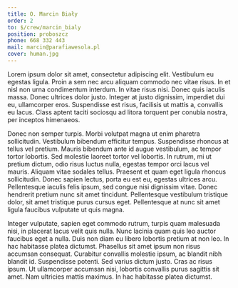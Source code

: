 ```yaml
---
title: O. Marcin Biały
order: 2
to: $/crew/marcin_bialy
position: proboszcz
phone: 668 332 443
mail: marcin@parafiawesola.pl
cover: human.jpg
---
```


Lorem ipsum dolor sit amet, consectetur adipiscing elit. Vestibulum eu egestas ligula. Proin a sem nec arcu aliquam commodo nec vitae risus. In et nisl non urna condimentum interdum. In vitae risus nisi. Donec quis iaculis massa. Donec ultrices dolor justo. Integer at justo dignissim, imperdiet dui eu, ullamcorper eros. Suspendisse est risus, facilisis ut mattis a, convallis eu lacus. Class aptent taciti sociosqu ad litora torquent per conubia nostra, per inceptos himenaeos.

Donec non semper turpis. Morbi volutpat magna ut enim pharetra sollicitudin. Vestibulum bibendum efficitur tempus. Suspendisse rhoncus at tellus vel pretium. Mauris bibendum ante id augue vestibulum, ac tempor tortor lobortis. Sed molestie laoreet tortor vel lobortis. In rutrum, mi ut pretium dictum, odio risus luctus nulla, egestas tempor orci lacus vel mauris. Aliquam vitae sodales tellus. Praesent et quam eget ligula rhoncus sollicitudin. Donec sapien lectus, porta eu est eu, egestas ultrices arcu. Pellentesque iaculis felis ipsum, sed congue nisi dignissim vitae. Donec hendrerit pretium nunc sit amet tincidunt. Pellentesque vestibulum tristique dolor, sit amet tristique purus cursus eget. Pellentesque at nunc sit amet ligula faucibus vulputate ut quis magna.

Integer vulputate, sapien eget commodo rutrum, turpis quam malesuada nisi, in placerat lacus velit quis nulla. Nunc lacinia quam quis leo auctor faucibus eget a nulla. Duis non diam eu libero lobortis pretium at non leo. In hac habitasse platea dictumst. Phasellus sit amet ipsum non risus accumsan consequat. Curabitur convallis molestie ipsum, ac blandit nibh blandit id. Suspendisse potenti. Sed varius dictum justo. Cras ac risus ipsum. Ut ullamcorper accumsan nisi, lobortis convallis purus sagittis sit amet. Nam ultricies mattis maximus. In hac habitasse platea dictumst.
